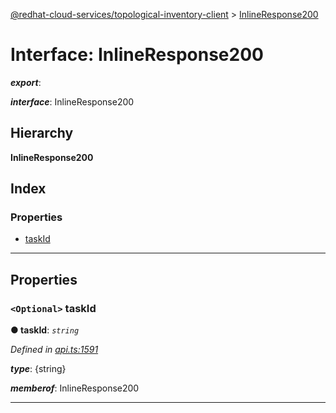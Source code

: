 [@redhat-cloud-services/topological-inventory-client](../README.md) > [InlineResponse200](../interfaces/inlineresponse200.md)

# Interface: InlineResponse200

*__export__*: 

*__interface__*: InlineResponse200

## Hierarchy

**InlineResponse200**

## Index

### Properties

* [taskId](inlineresponse200.md#taskid)

---

## Properties

<a id="taskid"></a>

### `<Optional>` taskId

**● taskId**: *`string`*

*Defined in [api.ts:1591](https://github.com/RedHatInsights/javascript-clients/blob/master/packages/topological-inventory/api.ts#L1591)*

*__type__*: {string}

*__memberof__*: InlineResponse200

___

